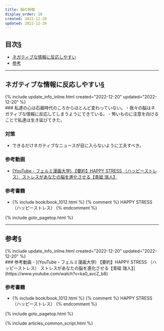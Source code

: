 ```yaml
---
title: 脳の特徴
display_order: 10
created: 2022-12-20
updated: 2022-12-20
---
```


## <a name="index">目次</a><a class="heading-anchor-permalink" href="#目次">§</a>

<ul id="index_ul">
<li><a href="#ネガティブな情報に反応しやすい">ネガティブな情報に反応しやすい</a></li>
<li><a href="#参考">参考</a></li>
</ul>

* * *
## <a name="ネガティブな情報に反応しやすい">ネガティブな情報に反応しやすい</a><a class="heading-anchor-permalink" href="#ネガティブな情報に反応しやすい">§</a>
<div class="chapter-updated">{% include update_info_inline.html created="2022-12-20" updated="2022-12-20" %}</div>
### 私達の心は石器時代のころからほとんど変わっていない。
- 我々の脳はネガティブな情報に反応してしまうようにできている。
- 怖いものに注意を向けることで私達は生き延びてきた。

### 対策
- できるだけネガティブなニュースが目に入らないように工夫すべき。

### 参考動画
- [(YouTube - フェルミ漫画大学) 【要約】HAPPY STRESS （ハッピーストレス） ストレスがあなたの脳を進化させる【青砥 瑞人】](https://www.youtube.com/watch?v=ka0_avcZ_b8)

### 参考書籍
- {% include book/book_1012.html %} {% comment %} HAPPY STRESS（ハッピーストレス） {% endcomment %}

{% include goto_pagetop.html %}

* * *
## <a name="参考">参考</a><a class="heading-anchor-permalink" href="#参考">§</a>
<div class="chapter-updated">{% include update_info_inline.html created="2022-12-20" updated="2022-12-20" %}</div>
### 参考動画
- [(YouTube - フェルミ漫画大学) 【要約】HAPPY STRESS （ハッピーストレス） ストレスがあなたの脳を進化させる【青砥 瑞人】](https://www.youtube.com/watch?v=ka0_avcZ_b8)

### 参考書籍
- {% include book/book_1012.html %} {% comment %} HAPPY STRESS（ハッピーストレス） {% endcomment %}

{% include goto_pagetop.html %}

{% include articles_common_script.html %}
